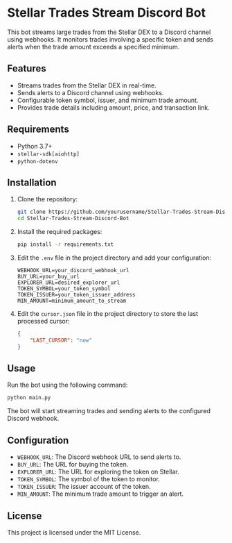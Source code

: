 # Stellar Trades Stream Discord Bot

This bot streams large trades from the Stellar DEX to a Discord channel using webhooks. It monitors trades involving a specific token and sends alerts when the trade amount exceeds a specified minimum.

## Features

- Streams trades from the Stellar DEX in real-time.
- Sends alerts to a Discord channel using webhooks.
- Configurable token symbol, issuer, and minimum trade amount.
- Provides trade details including amount, price, and transaction link.

## Requirements

- Python 3.7+
- `stellar-sdk[aiohttp]`
- `python-dotenv`

## Installation

1. Clone the repository:
    ```sh
    git clone https://github.com/yourusername/Stellar-Trades-Stream-Discord-Bot.git
    cd Stellar-Trades-Stream-Discord-Bot
    ```

2. Install the required packages:
    ```sh
    pip install -r requirements.txt
    ```

3. Edit the `.env` file in the project directory and add your configuration:
    ```properties
    WEBHOOK_URL=your_discord_webhook_url
    BUY_URL=your_buy_url
    EXPLORER_URL=desired_explorer_url
    TOKEN_SYMBOL=your_token_symbol
    TOKEN_ISSUER=your_token_issuer_address
    MIN_AMOUNT=minimum_amount_to_stream
    ```

4. Edit the `cursor.json` file in the project directory to store the last processed cursor:
    ```json
    {
        "LAST_CURSOR": "now"
    }
    ```

## Usage

Run the bot using the following command:
```sh
python main.py
```

The bot will start streaming trades and sending alerts to the configured Discord webhook.

## Configuration

- `WEBHOOK_URL`: The Discord webhook URL to send alerts to.
- `BUY_URL`: The URL for buying the token.
- `EXPLORER_URL`: The URL for exploring the token on Stellar.
- `TOKEN_SYMBOL`: The symbol of the token to monitor.
- `TOKEN_ISSUER`: The issuer account of the token.
- `MIN_AMOUNT`: The minimum trade amount to trigger an alert.

## License

This project is licensed under the MIT License.
